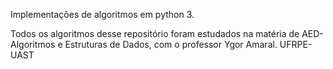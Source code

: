 
Implementações de algoritmos em python 3.

Todos os algoritmos desse repositório foram estudados na matéria de
AED-Algoritmos e Estruturas de Dados, com o professor Ygor Amaral.
UFRPE-UAST

